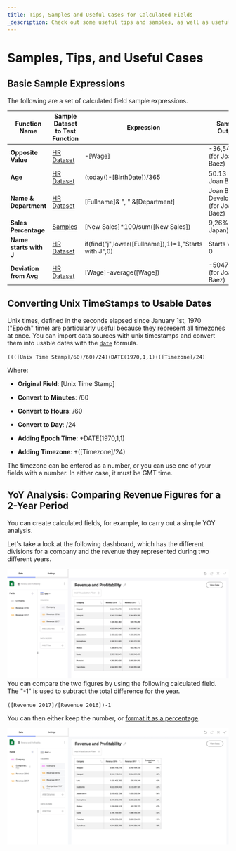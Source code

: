 ```yaml
---
title: Tips, Samples and Useful Cases for Calculated Fields
_description: Check out some useful tips and samples, as well as useful cases you can use in Reveal data visualization.
---
```


# Samples, Tips, and Useful Cases
## Basic Sample Expressions

The following are a set of calculated field sample expressions.


| Function Name              | Sample Dataset to Test Function        | Expression                                                        | Sample Output                          |
| -------------------------- |----------------------------------------| ----------------------------------------------------------------- | -------------------------------------- |
| **Opposite Value**         | <a href="/data/HR%20Dataset_2016.xlsx" download>HR Dataset</a> | \-[Wage]                                                          | \-36,542.00 (for Joan Baez)            |
| **Age**                    | <a href="/data/HR%20Dataset_2016.xlsx" download>HR Dataset</a> | (today()-[BirthDate])/365                                         | 50.13 (for Joan Baez)                  |
| **Name & Department**      | <a href="/data/HR%20Dataset_2016.xlsx" download>HR Dataset</a> | [Fullname]& ", " &[Department]                                    | Joan Baez, Development (for Joan Baez) |
|**Sales Percentage** | <a href="/data/Samples.xlsx" download>Samples</a>                                       | [New Sales]*100/sum([New Sales]) | 9,26% (for Japan)                    |
| **Name starts with J**     | <a href="/data/HR%20Dataset_2016.xlsx" download>HR Dataset</a> | if(find("j",lower([Fullname]),1)=1,"Starts with J",0)             | Starts with J, 0                       |
| **Deviation from Avg**     | <a href="/data/HR%20Dataset_2016.xlsx" download>HR Dataset</a> | [Wage]-average([Wage])                                            | \-50476.71 (for Joan Baez)             |


## Converting Unix TimeStamps to Usable Dates

Unix times, defined in the seconds elapsed since January 1st, 1970
("Epoch" time) are particularly useful because they represent all
timezones at once. You can import data sources with unix timestamps and
convert them into usable dates with the [`date`](date)
formula.

`((([Unix Time Stamp]/60)/60)/24)+DATE(1970,1,1)+([Timezone]/24)`

Where:

  - **Original Field**: [Unix Time Stamp]

  - **Convert to Minutes**: /60

  - **Convert to Hours**: /60

  - **Convert to Day**: /24

  - **Adding Epoch Time**: +DATE(1970,1,1)

  - **Adding Timezone**: +([Timezone]/24)

The timezone can be entered as a number, or you can use one of your
fields with a number. In either case, it must be GMT time.


## YoY Analysis: Comparing Revenue Figures for a 2-Year Period

You can create calculated fields, for example, to carry out a simple YOY
analysis.

Let's take a look at the following dashboard, which has the different
divisions for a company and the revenue they represented during two
different years.

![YoyAnalysisRevenue\_All](images/yoy-analysis-revenue-all.png)
You can compare the two figures by using the following calculated field.
The "-1" is used to subtract the total difference for the year.

`([Revenue 2017]/[Revenue 2016])-1`

You can then either keep the number, or [format it as a percentage](../field-settings.md#numeric-fields).

![Comparing Revenue Figures in yoy analysis while using percentage](images/yoy-analysis-percentage-all.png)